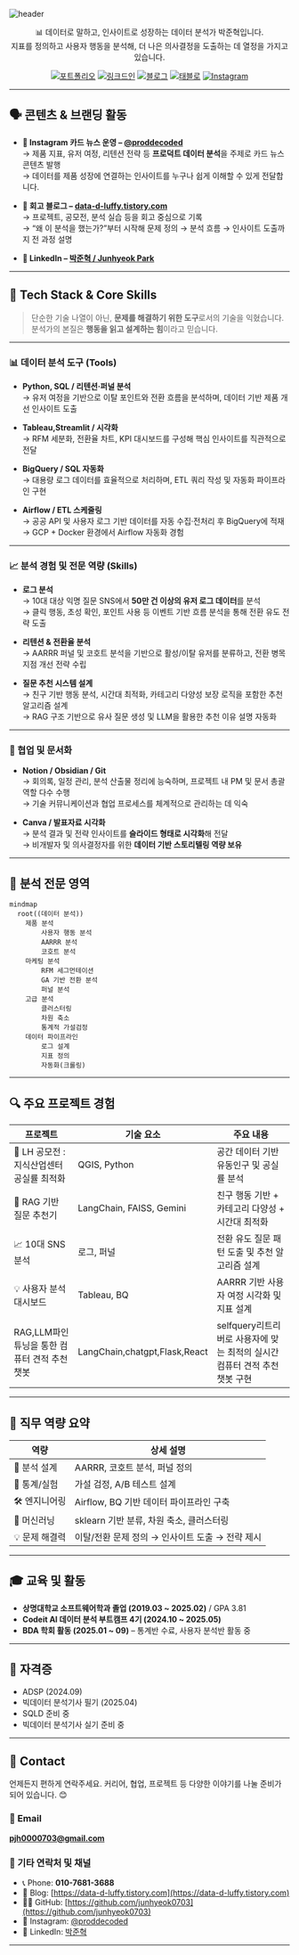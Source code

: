 ![header](https://capsule-render.vercel.app/api?type=wave&color=0:000000,100:1e3c72&height=200&section=header&text=jun0703's%20GitHub&fontColor=ffffff&fontSize=65&animation=fadeIn&fontAlignY=40&desc=Data%20Analyst%20%7C%20%20%7C%20Product%20Insight&descSize=20&descAlignY=60&descAlign=50)


<div align="center">

📊 데이터로 말하고, 인사이트로 성장하는 데이터 분석가 박준혁입니다.  
지표를 정의하고 사용자 행동을 분석해, 더 나은 의사결정을 도출하는 데 열정을 가지고 있습니다.

[![포트폴리오](https://img.shields.io/badge/포트폴리오-000000?style=for-the-badge&logo=notion&logoColor=white)]()
[![링크드인](https://img.shields.io/badge/링크드인-0A66C2?style=for-the-badge&logo=linkedin&logoColor=white)](https://www.linkedin.com/in/%EC%A4%80%ED%98%81-%EB%B0%95-576391241/)
[![블로그](https://img.shields.io/badge/Tech%20Blog-20C997?style=for-the-badge&logo=velog&logoColor=white)](https://data-d-luffy.tistory.com/)
[![태블로](https://img.shields.io/badge/Tableau-Portfolio-E97627?style=for-the-badge&logo=Tableau&logoColor=white)](https://public.tableau.com/app/profile/junhyeok.park8649/vizzes)
[![Instagram](https://img.shields.io/badge/Instagram-ProDdecoded-E4405F?style=for-the-badge&logo=instagram&logoColor=white)](https://www.instagram.com/proddecoded/)

</div>

---

## 🗣 콘텐츠 & 브랜딩 활동

- **📰 Instagram 카드 뉴스 운영 – [@proddecoded](https://www.instagram.com/proddecoded/)**  
  → 제품 지표, 유저 여정, 리텐션 전략 등 **프로덕트 데이터 분석**을 주제로 카드 뉴스 콘텐츠 발행  
  → 데이터를 제품 성장에 연결하는 인사이트를 누구나 쉽게 이해할 수 있게 전달합니다.

- **📘 회고 블로그 – [data-d-luffy.tistory.com](https://data-d-luffy.tistory.com/)**  
  → 프로젝트, 공모전, 분석 실습 등을 회고 중심으로 기록  
  → “왜 이 분석을 했는가?”부터 시작해 문제 정의 → 분석 흐름 → 인사이트 도출까지 전 과정 설명

- **💼 LinkedIn – [박준혁 / Junhyeok Park](https://www.linkedin.com/in/%EC%A4%80%ED%98%81-%EB%B0%95-576391241/)**  

---

## 🔧 Tech Stack & Core Skills

> 단순한 기술 나열이 아닌, **문제를 해결하기 위한 도구**로서의 기술을 익혔습니다.  
> 분석가의 본질은 **행동을 읽고 설계하는 힘**이라고 믿습니다.

---
### 📊 데이터 분석 도구 (Tools)

- **Python, SQL / 리텐션·퍼널 분석**  
  → 유저 여정을 기반으로 이탈 포인트와 전환 흐름을 분석하며, 데이터 기반 제품 개선 인사이트 도출

- **Tableau,Streamlit / 시각화**  
  → RFM 세분화, 전환율 차트, KPI 대시보드를 구성해 핵심 인사이트를 직관적으로 전달

- **BigQuery / SQL 자동화**  
  → 대용량 로그 데이터를 효율적으로 처리하며, ETL 쿼리 작성 및 자동화 파이프라인 구현

- **Airflow / ETL 스케줄링**  
  → 공공 API 및 사용자 로그 기반 데이터를 자동 수집·전처리 후 BigQuery에 적재  
  → GCP + Docker 환경에서 Airflow 자동화 경험

---

### 📈 분석 경험 및 전문 역량 (Skills)

- **로그 분석**  
  → 10대 대상 익명 질문 SNS에서 **50만 건 이상의 유저 로그 데이터**를 분석  
  → 클릭 행동, 초성 확인, 포인트 사용 등 이벤트 기반 흐름 분석을 통해 전환 유도 전략 도출

- **리텐션 & 전환율 분석**  
  → AARRR 퍼널 및 코호트 분석을 기반으로 활성/이탈 유저를 분류하고, 전환 병목 지점 개선 전략 수립

- **질문 추천 시스템 설계**  
  → 친구 기반 행동 분석, 시간대 최적화, 카테고리 다양성 보장 로직을 포함한 추천 알고리즘 설계  
  → RAG 구조 기반으로 유사 질문 생성 및 LLM을 활용한 추천 이유 설명 자동화

---

### 🤝 협업 및 문서화

- **Notion / Obsidian / Git**  
  → 회의록, 일정 관리, 분석 산출물 정리에 능숙하며, 프로젝트 내 PM 및 문서 총괄 역할 다수 수행  
  → 기술 커뮤니케이션과 협업 프로세스를 체계적으로 관리하는 데 익숙

- **Canva / 발표자료 시각화**  
  → 분석 결과 및 전략 인사이트를 **슬라이드 형태로 시각화**해 전달  
  → 비개발자 및 의사결정자를 위한 **데이터 기반 스토리텔링 역량 보유**
  
---

## 🧠 분석 전문 영역

```mermaid
mindmap
  root((데이터 분석))
    제품 분석
        사용자 행동 분석
        AARRR 분석
        코호트 분석
    마케팅 분석
        RFM 세그먼테이션
        GA 기반 전환 분석
        퍼널 분석
    고급 분석
        클러스터링
        차원 축소
        통계적 가설검정
    데이터 파이프라인
        로그 설계
        지표 정의
        자동화(크롤링)
```

---

## 🔍 주요 프로젝트 경험

| 프로젝트 | 기술 요소 | 주요 내용 |
|----------|-----------|-----------|
| 🎯 LH 공모전 : 지식산업센터 공실률 최적화  | QGIS, Python | 공간 데이터 기반 유동인구 및 공실률 분석 |
| 🧠 RAG 기반 질문 추천기 | LangChain, FAISS, Gemini | 친구 행동 기반 + 카테고리 다양성 + 시간대 최적화 |
| 📈 10대 SNS 분석 | 로그, 퍼널 | 전환 유도 질문 패턴 도출 및 추천 알고리즘 설계 |
| 💡 사용자 분석 대시보드 | Tableau, BQ | AARRR 기반 사용자 여정 시각화 및 지표 설계 |
| RAG,LLM파인튜닝을 통한 컴퓨터 견적 추천 챗봇 | LangChain,chatgpt,Flask,React | selfquery리트리버로 사용자에 맞는 최적의 실시간 컴퓨터 견적 추천 챗봇 구현 |

---

## 🧠 직무 역량 요약

| 역량 | 상세 설명 |
|------|-----------|
| 📌 분석 설계 | AARRR, 코호트 분석, 퍼널 정의 |
| 🔬 통계/실험 | 가설 검정, A/B 테스트 설계 |
| 🛠 엔지니어링 | Airflow, BQ 기반 데이터 파이프라인 구축 |
| 🧠 머신러닝 | sklearn 기반 분류, 차원 축소, 클러스터링 |
| 💡 문제 해결력 | 이탈/전환 문제 정의 → 인사이트 도출 → 전략 제시 |

---

## 🎓 교육 및 활동

- **상명대학교 소프트웨어학과 졸업 (2019.03 ~ 2025.02)** / GPA 3.81  
- **Codeit AI 데이터 분석 부트캠프 4기 (2024.10 ~ 2025.05)**  
- **BDA 학회 활동 (2025.01 ~ 09)** – 통계반 수료, 사용자 분석반 활동 중

---

## 📜 자격증

- ADSP (2024.09)
- 빅데이터 분석기사 필기 (2025.04)
- SQLD 준비 중
- 빅데이터 분석기사 실기 준비 중

---

## 📨 Contact

언제든지 편하게 연락주세요. 커리어, 협업, 프로젝트 등 다양한 이야기를 나눌 준비가 되어 있습니다. 😊

### 📧 Email  
**pjh0000703@gmail.com**

### 📱 기타 연락처 및 채널

- 📞 Phone: **010-7681-3688**
- 📝 Blog: [https://data-d-luffy.tistory.com](https://data-d-luffy.tistory.com)
- 🧑‍💻 GitHub: [https://github.com/junhyeok0703](https://github.com/junhyeok0703)
- 📸 Instagram: [@proddecoded](https://www.instagram.com/proddecoded/)
- 💼 LinkedIn: [박준혁](https://www.linkedin.com/in/%EC%A4%80%ED%98%81-%EB%B0%95-576391241/)

---


